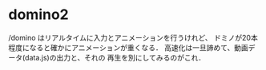 domino2
=======

/domino はリアルタイムに入力とアニメーションを行うけれど、
ドミノが20本程度になると確かにアニメーションが重くなる．
高速化は一旦諦めて、動画データ(data.js)の出力と、それの
再生を別にしてみるのがこれ．
